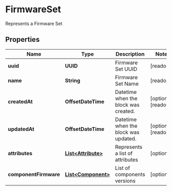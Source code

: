 

# FirmwareSet

Represents a Firmware Set

## Properties

| Name | Type | Description | Notes |
|------------ | ------------- | ------------- | -------------|
|**uuid** | **UUID** | Firmware Set UUID |  [readonly] |
|**name** | **String** | Firmware Set Name |  [readonly] |
|**createdAt** | **OffsetDateTime** | Datetime when the block was created. |  [optional] [readonly] |
|**updatedAt** | **OffsetDateTime** | Datetime when the block was updated. |  [optional] [readonly] |
|**attributes** | [**List&lt;Attribute&gt;**](Attribute.md) | Represents a list of attributes |  [optional] |
|**componentFirmware** | [**List&lt;Component&gt;**](Component.md) | List of components versions |  [optional] |



